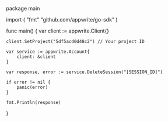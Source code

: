 package main

import (
    "fmt"
    "github.com/appwrite/go-sdk"
)

func main() {
    var client := appwrite.Client{}

    client.SetProject("5df5acd0d48c2") // Your project ID

    var service := appwrite.Account{
        client: &client
    }

    var response, error := service.DeleteSession("[SESSION_ID]")

    if error != nil {
        panic(error)
    }

    fmt.Println(response)
}